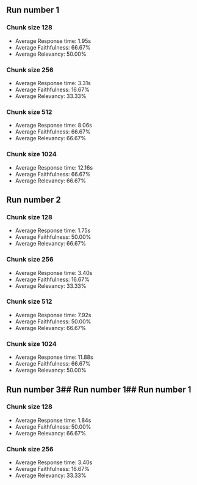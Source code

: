 ## Run number 1
### Chunk size 128
- Average Response time: 1.95s
- Average Faithfulness: 66.67%
- Average Relevancy: 50.00%
            
### Chunk size 256
- Average Response time: 3.31s
- Average Faithfulness: 16.67%
- Average Relevancy: 33.33%
            
### Chunk size 512
- Average Response time: 8.06s
- Average Faithfulness: 66.67%
- Average Relevancy: 66.67%
            
### Chunk size 1024
- Average Response time: 12.16s
- Average Faithfulness: 66.67%
- Average Relevancy: 66.67%
            
## Run number 2
### Chunk size 128
- Average Response time: 1.75s
- Average Faithfulness: 50.00%
- Average Relevancy: 66.67%
            
### Chunk size 256
- Average Response time: 3.40s
- Average Faithfulness: 16.67%
- Average Relevancy: 33.33%
            
### Chunk size 512
- Average Response time: 7.92s
- Average Faithfulness: 50.00%
- Average Relevancy: 66.67%
            
### Chunk size 1024
- Average Response time: 11.88s
- Average Faithfulness: 66.67%
- Average Relevancy: 50.00%
            
## Run number 3## Run number 1## Run number 1
### Chunk size 128
- Average Response time: 1.84s
- Average Faithfulness: 50.00%
- Average Relevancy: 66.67%
            
### Chunk size 256
- Average Response time: 3.40s
- Average Faithfulness: 16.67%
- Average Relevancy: 33.33%
            